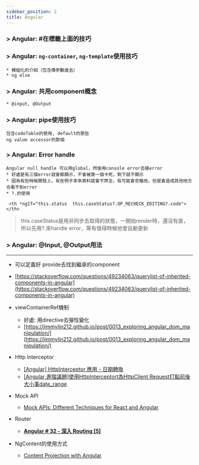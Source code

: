 ```yaml
---
sidebar_position: 2
title: Angular
---
```


### > Angular: #在標籤上面的技巧

### > Angular: `ng-container`, `ng-template`使用技巧
    * 模組化的介紹（包含傳參數進去）
    * ng else

### > Angular: 共用component概念
    * @input, @Output


### > Angular: pipe使用技巧
    包含codeTable的使用, default的那些
    ng value accessor的那個

### > Angular: Error handle
    Angular null handle 可以用global，然後用console error去接error
    * 好處是有三個error就會都顯示，不會被第一個卡死，剩下就不顯示
    * 因為有些時候開發上，有些例子本來資料就會不齊全，有可能會忽略他，但是會造成其他地方也看不到error
    * ?.的使用
```htmlmixed=
 <th *ngIf="this.status  this.caseStatus?.OP_RECHECK_EDITING?.code"></th>
```
> this.caseStatus是用非同步去取得的狀態，一開始render時，還沒有直，所以先用?.來handle error，等有值得時候他會自動更新

### > Angular: @Input, @Output用法

----

- 可以定義好 provide去找到繼承的component
- [https://stackoverflow.com/questions/49234063/querylist-of-inherited-components-in-angular](https://stackoverflow.com/questions/49234063/querylist-of-inherited-components-in-angular)

- viewContainerRef機制
    - 好處: 用directive去彈性變化
    - [https://jimmylin212.github.io/post/0013_exploring_angular_dom_manipulation/](https://jimmylin212.github.io/post/0013_exploring_angular_dom_manipulation/)

- Http Interceptor
    - [[Angular] HttpInterceptor 應用 - 日期轉換](https://blog.kevinyang.net/2019/08/22/angular-http-inteceptor-practice-1/)
    - [[Angular 進階議題]使用HttpInterceptort為HttpClient Request打點前後大小事date_range](https://fullstackladder.dev/blog/2017/10/29/angular-advanced-handle-http-request-with-interceptor/)

- Mock API
    - [Mock APIs: Different Techniques for React and Angular](https://blog.bitsrc.io/mock-apis-different-techniques-for-react-and-angular-156284b757f4)

- Router
    - **[Angular # 32 - 深入 Routing [5]](https://www.gss.com.tw/blog/angular-32-%E6%B7%B1%E5%85%A5-routing-5)**

- NgContent的使用方式
    - [Content Projection with Angular](https://medium.com/disney-streaming/content-projection-with-angular-dbc61c6c181)
